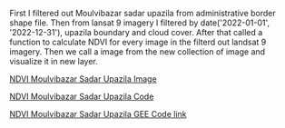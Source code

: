 First I filtered out Moulvibazar sadar upazila from administrative border shape file. Then from lansat 9 imagery I filtered by date('2022-01-01', '2022-12-31'), upazila boundary and cloud cover. After that called a function to calculate NDVI for every image in the filterd out landsat 9 imagery. Then we call a image from the new collection of image and visualize it in new layer.

[NDVI Moulvibazar Sadar Upazila Image](https://github.com/AtikulRahi/ndviUpazila/blob/main/moulviBazarNDVI.JPG)

[NDVI Moulvibazar Sadar Upazila Code](https://github.com/AtikulRahi/ndviUpazila/blob/main/ndviUpazila.js)

[NDVI Moulvibazar Sadar Upazila GEE Code link](https://code.earthengine.google.com/5c779d565babe4c8a87607a23587f938)
